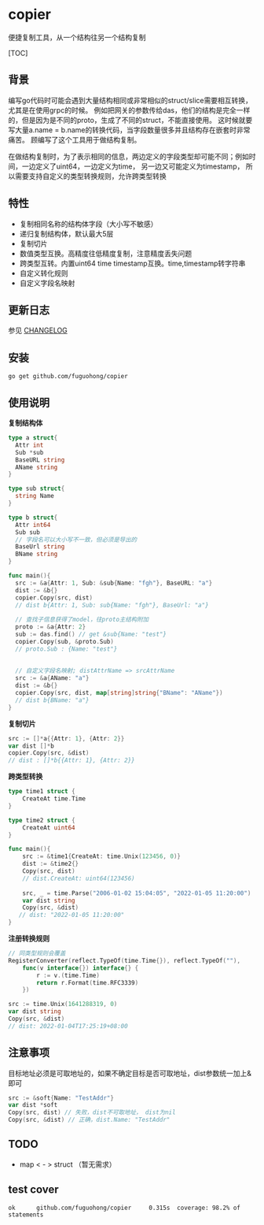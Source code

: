 # copier
便捷复制工具，从一个结构往另一个结构复制

[TOC]

## 背景

编写go代码时可能会遇到大量结构相同或非常相似的struct/slice需要相互转换，尤其是在使用grpc的时候。 例如把网关的参数传给das，他们的结构是完全一样的，但是因为是不同的proto，生成了不同的struct，不能直接使用。 这时候就要写大量a.name = b.name的转换代码，当字段数量很多并且结构存在嵌套时非常痛苦。 顾编写了这个工具用于做结构复制。

在做结构复制时，为了表示相同的信息，两边定义的字段类型却可能不同；例如时间，一边定义了uint64，一边定义为time， 另一边又可能定义为timestamp， 所以需要支持自定义的类型转换规则，允许跨类型转换



## 特性

- 复制相同名称的结构体字段（大小写不敏感）
- 递归复制结构体，默认最大5层
- 复制切片
- 数值类型互换。高精度往低精度复制，注意精度丢失问题
- 跨类型互转。内置uint64 time timestamp互换。time,timestamp转字符串
- 自定义转化规则
- 自定义字段名映射




## 更新日志

参见 [CHANGELOG](CHANGELOG.md)



## 安装
```
go get github.com/fuguohong/copier
```



## 使用说明

**复制结构体**

```go
type a struct{
  Attr int
  Sub *sub
  BaseURL string
  AName string
}

type sub struct{
  string Name
}

type b struct{
  Attr int64
  Sub sub
  // 字段名可以大小写不一致，但必须是导出的
  BaseUrl string
  BName string
}

func main(){
  src := &a{Attr: 1, Sub: &sub{Name: "fgh"}, BaseURL: "a"}
  dist := &b{}
  copier.Copy(src, dist)
  // dist b{Attr: 1, Sub: sub{Name: "fgh"}, BaseUrl: "a"}
  
  // 查找子信息获得了model，往proto主结构附加
  proto := &a{Attr: 2}
  sub := das.find() // get &sub{Name: "test"}
  copier.Copy(sub, &proto.Sub)
  // proto.Sub : {Name: "test"}
  
  
  // 自定义字段名映射; distAttrName => srcAttrName
  src := &a{AName: "a"}
  dist := &b{}
  copier.Copy(src, dist, map[string]string{"BName": "AName"})
  // dist b{BName: "a"}
}
```

**复制切片**

```go
src := []*a{{Attr: 1}, {Attr: 2}}
var dist []*b
copier.Copy(src, &dist)
// dist : []*b{{Attr: 1}, {Attr: 2}}
```

**跨类型转换**

```go
type time1 struct {
	CreateAt time.Time
}

type time2 struct {
	CreateAt uint64
}

func main(){
    src := &time1{CreateAt: time.Unix(123456, 0)}
    dist := &time2{}
    Copy(src, dist)
    // dist.CreateAt: uint64(123456)
    
    src, _ = time.Parse("2006-01-02 15:04:05", "2022-01-05 11:20:00")
    var dist string
    Copy(src, &dist)
   // dist: "2022-01-05 11:20:00"
}

```

**注册转换规则**

```go
// 同类型规则会覆盖	
RegisterConverter(reflect.TypeOf(time.Time{}), reflect.TypeOf(""),
    func(v interface{}) interface{} {
        r := v.(time.Time)
        return r.Format(time.RFC3339)
    })

src := time.Unix(1641288319, 0)
var dist string
Copy(src, &dist)
// dist: 2022-01-04T17:25:19+08:00
```


## 注意事项

目标地址必须是可取地址的，如果不确定目标是否可取地址，dist参数统一加上&即可

```go
src := &soft{Name: "TestAddr"}
var dist *soft
Copy(src, dist) // 失败，dist不可取地址， dist为nil
Copy(src, &dist) // 正确，dist.Name: "TestAddr"
```


## TODO
- map < - > struct （暂无需求）

## test cover
```
ok      github.com/fuguohong/copier     0.315s  coverage: 98.2% of statements
```

